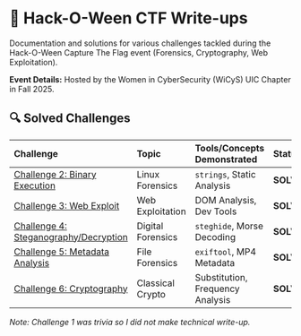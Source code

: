 # 🎃 Hack-O-Ween CTF Write-ups 
Documentation and solutions for various challenges tackled during the Hack-O-Ween Capture The Flag event (Forensics, Cryptography, Web Exploitation).

**Event Details:** Hosted by the Women in CyberSecurity (WiCyS) UIC Chapter in Fall 2025.

## 🔍 Solved Challenges

| Challenge | Topic | Tools/Concepts Demonstrated | Status |
| :--- | :--- | :--- | :--- |
| [Challenge 2: Binary Execution](Challenge2-LinuxTerminalBinaryExecution/README.md) | Linux Forensics | `strings`, Static Analysis | **SOLVED** |
| [Challenge 3: Web Exploit](Challenge3-DOM-Analysis/README.md) | Web Exploitation | DOM Analysis, Dev Tools | **SOLVED** |
| [Challenge 4: Steganography/Decryption](Challenge4-Steganography/README.md) | Digital Forensics | `steghide`, Morse Decoding | **SOLVED** |
| [Challenge 5: Metadata Analysis](Challenge5-Metadata-Analysis/README.md) | File Forensics | `exiftool`, MP4 Metadata | **SOLVED** |
| [Challenge 6: Cryptography](Challenge6-Cryptography/README.md) | Classical Crypto | Substitution, Frequency Analysis | **SOLVED** |

*Note: Challenge 1 was trivia so I did not make technical write-up.*
